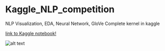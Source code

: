 # Kaggle_NLP_competition
NLP Visualization, EDA, Neural Network, GloVe
Complete kernel in kaggle

[link to Kaggle notebook!](https://www.kaggle.com/mitramir5/nlp-visualization-eda-neural-network-glove)

![alt text](https://github.com/mitramir55/Kaggle_NLP_competition/blob/master/disastrous%20tweet.jpg?raw=true)
